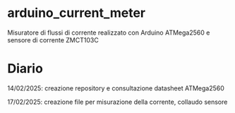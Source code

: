 # arduino_current_meter
Misuratore di flussi di corrente realizzato con Arduino ATMega2560 e sensore di corrente ZMCT103C

# Diario
14/02/2025:
creazione repository e consultazione datasheet ATMega2560

17/02/2025:
creazione file per misurazione della corrente, collaudo sensore